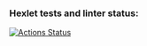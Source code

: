 ### Hexlet tests and linter status:
[![Actions Status](https://github.com/KulikovDenis/python-project-49/workflows/hexlet-check/badge.svg)](https://github.com/KulikovDenis/python-project-49/actions)